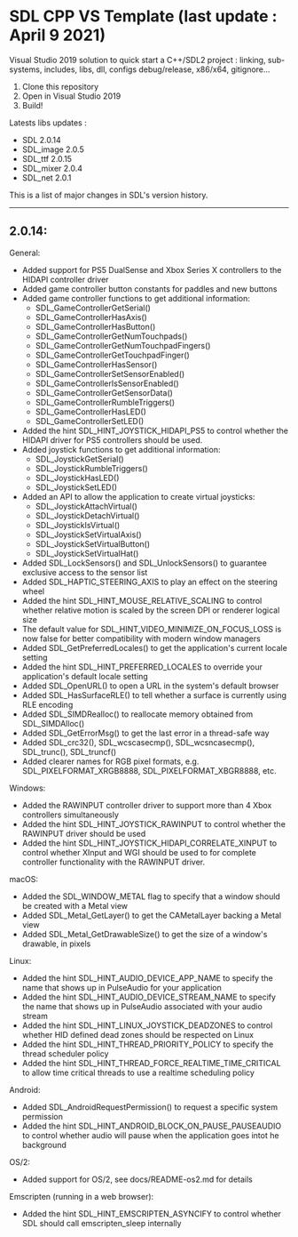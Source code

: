# SDL CPP VS Template (last update : April 9 2021)

Visual Studio 2019 solution to quick start a C++/SDL2 project : linking, sub-systems, includes, libs, dll, configs debug/release, x86/x64, gitignore...

1. Clone this repository
2. Open in Visual Studio 2019
3. Build!

Latests libs updates :

* SDL 2.0.14
* SDL_image 2.0.5
* SDL_ttf 2.0.15
* SDL_mixer 2.0.4
* SDL_net 2.0.1


This is a list of major changes in SDL's version history.

---------------------------------------------------------------------------
2.0.14:
---------------------------------------------------------------------------
General:
* Added support for PS5 DualSense and Xbox Series X controllers to the HIDAPI controller driver
* Added game controller button constants for paddles and new buttons
* Added game controller functions to get additional information:
	* SDL_GameControllerGetSerial()
	* SDL_GameControllerHasAxis()
	* SDL_GameControllerHasButton()
	* SDL_GameControllerGetNumTouchpads()
	* SDL_GameControllerGetNumTouchpadFingers()
	* SDL_GameControllerGetTouchpadFinger()
	* SDL_GameControllerHasSensor()
	* SDL_GameControllerSetSensorEnabled()
	* SDL_GameControllerIsSensorEnabled()
	* SDL_GameControllerGetSensorData()
	* SDL_GameControllerRumbleTriggers()
	* SDL_GameControllerHasLED()
	* SDL_GameControllerSetLED()
* Added the hint SDL_HINT_JOYSTICK_HIDAPI_PS5 to control whether the HIDAPI driver for PS5 controllers should be used.
* Added joystick functions to get additional information:
	* SDL_JoystickGetSerial()
	* SDL_JoystickRumbleTriggers()
	* SDL_JoystickHasLED()
	* SDL_JoystickSetLED()
* Added an API to allow the application to create virtual joysticks:
	* SDL_JoystickAttachVirtual()
	* SDL_JoystickDetachVirtual()
	* SDL_JoystickIsVirtual()
	* SDL_JoystickSetVirtualAxis()
	* SDL_JoystickSetVirtualButton()
	* SDL_JoystickSetVirtualHat()
* Added SDL_LockSensors() and SDL_UnlockSensors() to guarantee exclusive access to the sensor list
* Added SDL_HAPTIC_STEERING_AXIS to play an effect on the steering wheel
* Added the hint SDL_HINT_MOUSE_RELATIVE_SCALING to control whether relative motion is scaled by the screen DPI or renderer logical size
* The default value for SDL_HINT_VIDEO_MINIMIZE_ON_FOCUS_LOSS is now false for better compatibility with modern window managers
* Added SDL_GetPreferredLocales() to get the application's current locale setting
* Added the hint SDL_HINT_PREFERRED_LOCALES to override your application's default locale setting
* Added SDL_OpenURL() to open a URL in the system's default browser
* Added SDL_HasSurfaceRLE() to tell whether a surface is currently using RLE encoding
* Added SDL_SIMDRealloc() to reallocate memory obtained from SDL_SIMDAlloc()
* Added SDL_GetErrorMsg() to get the last error in a thread-safe way
* Added SDL_crc32(), SDL_wcscasecmp(), SDL_wcsncasecmp(), SDL_trunc(), SDL_truncf()
* Added clearer names for RGB pixel formats, e.g. SDL_PIXELFORMAT_XRGB8888, SDL_PIXELFORMAT_XBGR8888, etc.

Windows:
* Added the RAWINPUT controller driver to support more than 4 Xbox controllers simultaneously
* Added the hint SDL_HINT_JOYSTICK_RAWINPUT to control whether the RAWINPUT driver should be used
* Added the hint SDL_HINT_JOYSTICK_HIDAPI_CORRELATE_XINPUT to control whether XInput and WGI should be used to for complete controller functionality with the RAWINPUT driver.

macOS:
* Added the SDL_WINDOW_METAL flag to specify that a window should be created with a Metal view
* Added SDL_Metal_GetLayer() to get the CAMetalLayer backing a Metal view
* Added SDL_Metal_GetDrawableSize() to get the size of a window's drawable, in pixels

Linux:
* Added the hint SDL_HINT_AUDIO_DEVICE_APP_NAME to specify the name that shows up in PulseAudio for your application
* Added the hint SDL_HINT_AUDIO_DEVICE_STREAM_NAME to specify the name that shows up in PulseAudio associated with your audio stream
* Added the hint SDL_HINT_LINUX_JOYSTICK_DEADZONES to control whether HID defined dead zones should be respected on Linux
* Added the hint SDL_HINT_THREAD_PRIORITY_POLICY to specify the thread scheduler policy
* Added the hint SDL_HINT_THREAD_FORCE_REALTIME_TIME_CRITICAL to allow time critical threads to use a realtime scheduling policy

Android:
* Added SDL_AndroidRequestPermission() to request a specific system permission
* Added the hint SDL_HINT_ANDROID_BLOCK_ON_PAUSE_PAUSEAUDIO to control whether audio will pause when the application goes intot he background

OS/2:
* Added support for OS/2, see docs/README-os2.md for details

Emscripten (running in a web browser):
* Added the hint SDL_HINT_EMSCRIPTEN_ASYNCIFY to control whether SDL should call emscripten_sleep internally

